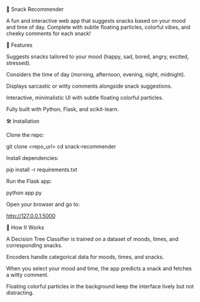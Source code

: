 🍫 Snack Recommender

A fun and interactive web app that suggests snacks based on your mood and time of day. Complete with subtle floating particles, colorful vibes, and cheeky comments for each snack!

🚀 Features

Suggests snacks tailored to your mood (happy, sad, bored, angry, excited, stressed).

Considers the time of day (morning, afternoon, evening, night, midnight).

Displays sarcastic or witty comments alongside snack suggestions.

Interactive, minimalistic UI with subtle floating colorful particles.

Fully built with Python, Flask, and scikit-learn.

🛠️ Installation

Clone the repo:

git clone <repo_url>
cd snack-recommender


Install dependencies:

pip install -r requirements.txt


Run the Flask app:

python app.py


Open your browser and go to:

http://127.0.0.1:5000

🧠 How It Works

A Decision Tree Classifier is trained on a dataset of moods, times, and corresponding snacks.

Encoders handle categorical data for moods, times, and snacks.

When you select your mood and time, the app predicts a snack and fetches a witty comment.

Floating colorful particles in the background keep the interface lively but not distracting.
